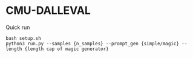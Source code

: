# CMU-DALLEVAL

Quick run
```
bash setup.sh
python3 run.py --samples {n_samples} --prompt_gen {simple/magic} --length {length cap of magic generator}
```
